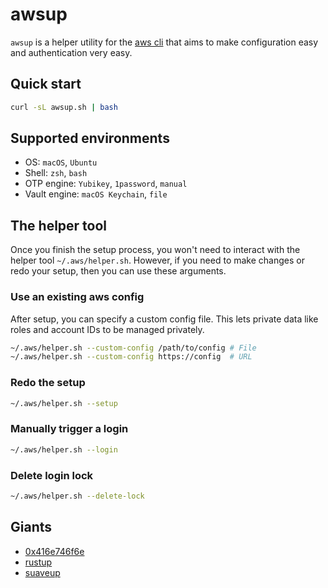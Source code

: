 # awsup

`awsup` is a helper utility for the [aws cli](https://aws.amazon.com/cli/) that aims to make configuration easy and authentication very easy.

## Quick start

```bash
curl -sL awsup.sh | bash
```

## Supported environments

- OS: `macOS`, `Ubuntu`
- Shell: `zsh`, `bash`
- OTP engine: `Yubikey`, `1password`, `manual`
- Vault engine: `macOS Keychain`, `file`

## The helper tool

Once you finish the setup process, you won't need to interact with the helper tool `~/.aws/helper.sh`. However, if you need to make changes or redo your setup, then you can use these arguments.

### Use an existing aws config

After setup, you can specify a custom config file. This lets private data like roles and account IDs to be managed privately.

```bash
~/.aws/helper.sh --custom-config /path/to/config # File
~/.aws/helper.sh --custom-config https://config  # URL
```

### Redo the setup

```bash
~/.aws/helper.sh --setup
```

### Manually trigger a login

```bash
~/.aws/helper.sh --login
```

### Delete login lock

```bash
~/.aws/helper.sh --delete-lock
```

## Giants

- [0x416e746f6e](https://github.com/0x416e746f6e/.aws)
- [rustup](https://github.com/rust-lang/rustup)
- [suaveup](https://github.com/flashbots/suave-geth/tree/main/suave/suaveup)
